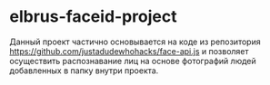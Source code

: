 # elbrus-faceid-project
Данный проект частично основывается на коде из репозитория https://github.com/justadudewhohacks/face-api.js и позволяет осуществить распознавание лиц на основе фотографий людей добавленных в папку внутри проекта. 
